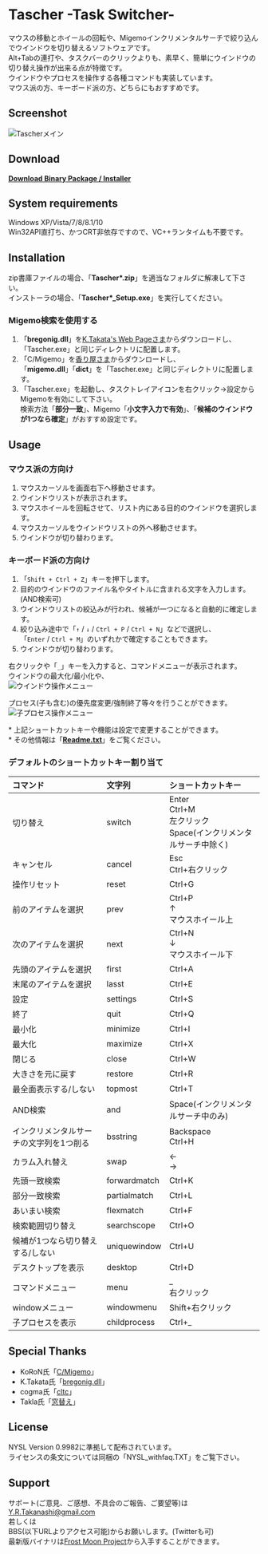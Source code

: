# Tascher -Task Switcher-

マウスの移動とホイールの回転や、Migemoインクリメンタルサーチで絞り込んでウインドウを切り替えるソフトウェアです。  
Alt+Tabの連打や、タスクバーのクリックよりも、素早く、簡単にウインドウの切り替え操作が出来る点が特徴です。  
ウインドウやプロセスを操作する各種コマンドも実装しています。  
マウス派の方、キーボード派の方、どちらにもおすすめです。
      
## Screenshot
![Tascherメイン](https://github.com/ytakanashi/Tascher/wiki/Images/Tascher_ss.gif)  
      
## Download
**[Download Binary Package / Installer](http://www16.atpages.jp/rayna/Tascher/)**
      
## System requirements
Windows XP/Vista/7/8/8.1/10  
Win32API直打ち、かつCRT非依存ですので、VC++ランタイムも不要です。
      
## Installation
zip書庫ファイルの場合、「**Tascher\*.zip**」を適当なフォルダに解凍して下さい。  
インストーラの場合、「**Tascher\*_Setup.exe**」を実行してください。

### Migemo検索を使用する
1. 「**bregonig.dll**」を[K.Takata's Web Pageさま](http://homepage3.nifty.com/k-takata/)からダウンロードし、  
「Tascher.exe」と同じディレクトリに配置します。
1. 「C/Migemo」を[香り屋さま](http://www.kaoriya.net/)からダウンロードし、  
「**migemo.dll**」「**dict**」を「Tascher.exe」と同じディレクトリに配置します。
1. 「Tascher.exe」を起動し、タスクトレイアイコンを右クリック->設定からMigemoを有効にして下さい。  
検索方法「**部分一致**」、Migemo「**小文字入力で有効**」、「**候補のウインドウが1つなら確定**」がおすすめ設定です。
      
## Usage
### マウス派の方向け
1. マウスカーソルを画面右下へ移動させます。
1. ウインドウリストが表示されます。
1. マウスホイールを回転させて、リスト内にある目的のウインドウを選択します。
1. マウスカーソルをウインドウリストの外へ移動させます。
1. ウインドウが切り替わります。
    
### キーボード派の方向け
1. 「`Shift + Ctrl + Z`」キーを押下します。
1. 目的のウインドウのファイル名やタイトルに含まれる文字を入力します。(AND検索可)
1. ウインドウリストの絞込みが行われ、候補が一つになると自動的に確定します。
1. 絞り込み途中で「`↑` / `↓` / `Ctrl + P` / `Ctrl + N`」などで選択し、  
   「`Enter` / `Ctrl + M`」のいずれかで確定することもできます。
1. ウインドウが切り替わります。

右クリックや「`_`」キーを入力すると、コマンドメニューが表示されます。  
ウインドウの最大化/最小化や、  
![ウインドウ操作メニュー](https://github.com/ytakanashi/Tascher/wiki/Images/Tascher_ss_Menu.png)  
  
プロセス(子も含む)の優先度変更/強制終了等々を行うことができます。  
![子プロセス操作メニュー](https://github.com/ytakanashi/Tascher/wiki/Images/Tascher_ss_ChildProcessMenu.png)  
  
\* 上記ショートカットキーや機能は設定で変更することができます。  
\* その他情報は「**[Readme.txt](https://github.com/ytakanashi/Tascher/blob/master/Readme.txt)**」をご覧ください。  
      
### デフォルトのショートカットキー割り当て
|コマンド|文字列|ショートカットキー|
|:--|:--|:--|
|切り替え|switch|Enter<br>Ctrl+M<br>左クリック<br>Space(インクリメンタルサーチ中除く)|
|キャンセル|cancel|Esc<br>Ctrl+右クリック|
|操作リセット|reset|Ctrl+G|
|前のアイテムを選択|prev|Ctrl+P<br>↑<br>マウスホイール上|
|次のアイテムを選択|next|Ctrl+N<br>↓<br>マウスホイール下|
|先頭のアイテムを選択|first|Ctrl+A|
|末尾のアイテムを選択|lasst|Ctrl+E|
|設定|settings|Ctrl+S|
|終了|quit|Ctrl+Q|
|最小化|minimize|Ctrl+I|
|最大化|maximize|Ctrl+X|
|閉じる|close|Ctrl+W|
|大きさを元に戻す|restore|Ctrl+R|
|最全面表示する/しない|topmost|Ctrl+T|
|AND検索|and|Space(インクリメンタルサーチ中のみ)|
|インクリメンタルサーチの文字列を1つ削る|bsstring|Backspace<br>Ctrl+H|
|カラム入れ替え|swap|←<br>→|
|先頭一致検索|forwardmatch|Ctrl+K|
|部分一致検索|partialmatch|Ctrl+L|
|あいまい検索|flexmatch|Ctrl+F|
|検索範囲切り替え|searchscope|Ctrl+O|
|候補が1つなら切り替えする/しない|uniquewindow|Ctrl+U|
|デスクトップを表示|desktop|Ctrl+D|
|コマンドメニュー|menu|_<br>右クリック|
|windowメニュー|windowmenu|Shift+右クリック|
|子プロセスを表示|childprocess|Ctrl+_|
      
## Special Thanks
* KoRoN氏「[C/Migemo](http://www.kaoriya.net/)」
* K.Takata氏「[bregonig.dll](http://homepage3.nifty.com/k-takata/)」
* cogma氏「[cltc](http://cogma.sakura.ne.jp/)」
* Takla氏「[窓替え](http://taklasoft.web.fc2.com/)」
        
## License
NYSL Version 0.9982に準拠して配布されています。  
ライセンスの条文については同梱の「NYSL_withfaq.TXT」をご覧下さい。
      
## Support
サポート(ご意見、ご感想、不具合のご報告、ご要望等)は  
<Y.R.Takanashi@gmail.com>  
若しくは  
BBS(以下URLよりアクセス可能)からお願いします。(Twitterも可)  
最新版バイナリは[Frost Moon Project](http://www16.atpages.jp/rayna/)から入手することができます。
